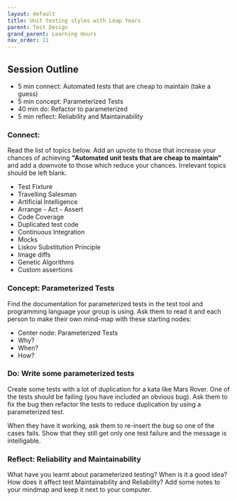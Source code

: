 ```yaml
---
layout: default
title: Unit testing styles with Leap Years
parent: Test Design
grand_parent: Learning Hours
nav_order: 11
---
```


## Session Outline
 
* 5 min connect: Automated tests that are cheap to maintain (take a guess)
* 5 min concept: Parameterized Tests
* 40 min do: Refactor to parameterized
* 5 min reflect: Reliability and Maintainability

### Connect: 

Read the list of topics below. Add an upvote to those that increase your chances of achieving __"Automated unit tests that are cheap to maintain"__ and add a downvote to those which reduce your chances. Irrelevant topics should be left blank. 

* Test Fixture
* Travelling Salesman
* Artificial Intelligence
* Arrange - Act - Assert
* Code Coverage
* Duplicated test code
* Continuous Integration
* Mocks
* Liskov Substitution Principle
* Image diffs
* Genetic Algorithms
* Custom assertions

### Concept: Parameterized Tests
Find the documentation for parameterized tests in the test tool and programming language your group is using. Ask them to read it and each person to make their own mind-map with these starting nodes:

- Center node: Parameterized Tests
- Why?
- When?
- How?

### Do: Write some parameterized tests
Create some tests with a lot of duplication for a kata like Mars Rover. One of the tests should be failing (you have included an obvious bug). Ask them to fix the bug then refactor the tests to reduce duplication by using a parameterized test.

When they have it working, ask them to re-insert the bug so one of the cases fails. Show that they still get only one test failure and the message is intelligable.

### Reflect: Reliability and Maintainability
What have you learnt about parameterized testing? When is it a good idea? How does it affect test Maintainability and Reliability? Add some notes to your mindmap and keep it next to your computer.
